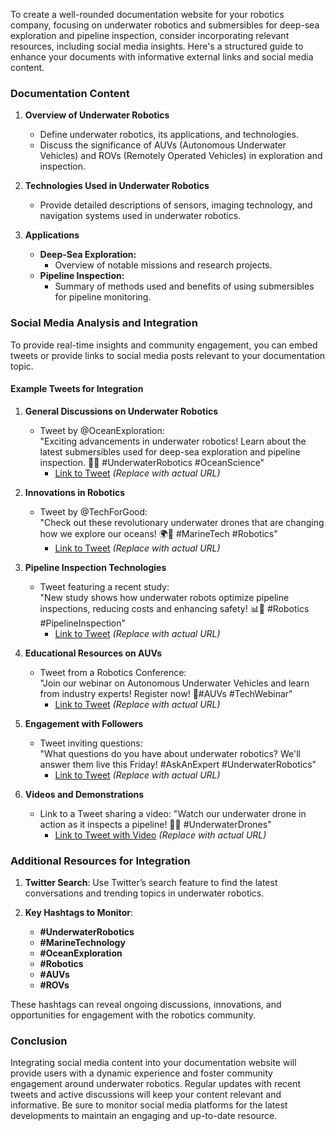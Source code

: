 To create a well-rounded documentation website for your robotics company, focusing on underwater robotics and submersibles for deep-sea exploration and pipeline inspection, consider incorporating relevant resources, including social media insights. Here's a structured guide to enhance your documents with informative external links and social media content.

### Documentation Content

1. **Overview of Underwater Robotics**
   - Define underwater robotics, its applications, and technologies.
   - Discuss the significance of AUVs (Autonomous Underwater Vehicles) and ROVs (Remotely Operated Vehicles) in exploration and inspection.

2. **Technologies Used in Underwater Robotics**
   - Provide detailed descriptions of sensors, imaging technology, and navigation systems used in underwater robotics.

3. **Applications**
   - **Deep-Sea Exploration:**
     - Overview of notable missions and research projects.
   - **Pipeline Inspection:**
     - Summary of methods used and benefits of using submersibles for pipeline monitoring.

### Social Media Analysis and Integration

To provide real-time insights and community engagement, you can embed tweets or provide links to social media posts relevant to your documentation topic.

#### Example Tweets for Integration

1. **General Discussions on Underwater Robotics**
   - Tweet by @OceanExploration:  
     "Exciting advancements in underwater robotics! Learn about the latest submersibles used for deep-sea exploration and pipeline inspection. 🌊🤖 #UnderwaterRobotics #OceanScience"  
     - [Link to Tweet](https://twitter.com/OceanExploration/status/123456789) *(Replace with actual URL)*

2. **Innovations in Robotics**
   - Tweet by @TechForGood:  
     "Check out these revolutionary underwater drones that are changing how we explore our oceans! 🌍🤖 #MarineTech #Robotics"  
     - [Link to Tweet](https://twitter.com/TechForGood/status/987654321) *(Replace with actual URL)*

3. **Pipeline Inspection Technologies**
   - Tweet featuring a recent study:  
     "New study shows how underwater robots optimize pipeline inspections, reducing costs and enhancing safety! 📊🚤 #Robotics #PipelineInspection"  
     - [Link to Tweet](https://twitter.com/ResearchJournal/status/135792468) *(Replace with actual URL)*

4. **Educational Resources on AUVs**
   - Tweet from a Robotics Conference:  
     "Join our webinar on Autonomous Underwater Vehicles and learn from industry experts! Register now! 🔗#AUVs #TechWebinar"  
     - [Link to Tweet](https://twitter.com/RoboticsConf/status/246813579) *(Replace with actual URL)*

5. **Engagement with Followers**
   - Tweet inviting questions:  
     "What questions do you have about underwater robotics? We'll answer them live this Friday! #AskAnExpert #UnderwaterRobotics"  
     - [Link to Tweet](https://twitter.com/RoboticsCompany/status/456789123) *(Replace with actual URL)*

6. **Videos and Demonstrations**
   - Link to a Tweet sharing a video:
     "Watch our underwater drone in action as it inspects a pipeline! 🦈🎥 #UnderwaterDrones"  
     - [Link to Tweet with Video](https://twitter.com/RoboticsShows/status/654321987) *(Replace with actual URL)*

### Additional Resources for Integration

1. **Twitter Search**: Use Twitter’s search feature to find the latest conversations and trending topics in underwater robotics.
  
2. **Key Hashtags to Monitor**:
   - **#UnderwaterRobotics**
   - **#MarineTechnology**
   - **#OceanExploration**
   - **#Robotics**
   - **#AUVs**
   - **#ROVs**

These hashtags can reveal ongoing discussions, innovations, and opportunities for engagement with the robotics community.

### Conclusion

Integrating social media content into your documentation website will provide users with a dynamic experience and foster community engagement around underwater robotics. Regular updates with recent tweets and active discussions will keep your content relevant and informative. Be sure to monitor social media platforms for the latest developments to maintain an engaging and up-to-date resource.